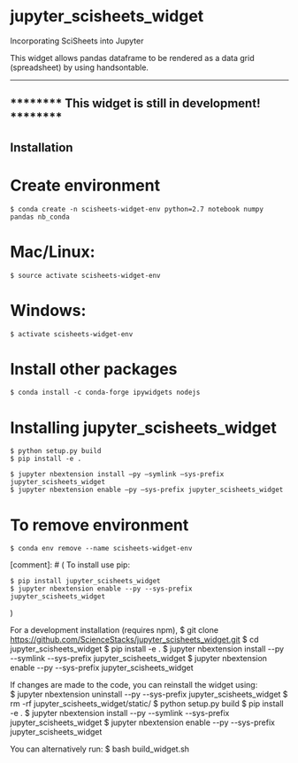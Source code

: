 jupyter_scisheets_widget
===============================

Incorporating SciSheets into Jupyter

This widget allows pandas dataframe to be rendered as a data grid (spreadsheet)
by using handsontable.

______________________________________________________
******** This widget is still in development! ********
------------------------------------------------------

Installation
------------
# Create environment
    $ conda create -n scisheets-widget-env python=2.7 notebook numpy pandas nb_conda

# Mac/Linux:
    $ source activate scisheets-widget-env

# Windows:
    $ activate scisheets-widget-env

# Install other packages
    $ conda install -c conda-forge ipywidgets nodejs

# Installing jupyter_scisheets_widget
    $ python setup.py build
    $ pip install -e .

    $ jupyter nbextension install —py —symlink —sys-prefix jupyter_scisheets_widget
    $ jupyter nbextension enable —py —sys-prefix jupyter_scisheets_widget

# To remove environment
    $ conda env remove --name scisheets-widget-env


[comment]: # (
To install use pip:

    $ pip install jupyter_scisheets_widget
    $ jupyter nbextension enable --py --sys-prefix jupyter_scisheets_widget
)

For a development installation (requires npm),
    $ git clone https://github.com/ScienceStacks/jupyter_scisheets_widget.git
    $ cd jupyter_scisheets_widget
    $ pip install -e .
    $ jupyter nbextension install --py --symlink --sys-prefix jupyter_scisheets_widget
    $ jupyter nbextension enable --py --sys-prefix jupyter_scisheets_widget

If changes are made to the code, you can reinstall the widget using:   
    $ jupyter nbextension uninstall --py --sys-prefix jupyter_scisheets_widget
    $ rm -rf jupyter_scisheets_widget/static/
    $ python setup.py build
    $ pip install -e .
    $ jupyter nbextension install --py --symlink --sys-prefix jupyter_scisheets_widget
    $ jupyter nbextension enable --py --sys-prefix jupyter_scisheets_widget

You can alternatively run:
    $ bash build_widget.sh                                                                    
